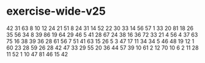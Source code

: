 # exercise-wide-v25
42
31
63
8
10
12
24
21
51
8
24
31
14
52
22
30
33
14
56
57
1
33
20
81
18
26
35
56
34
8
39
86
19
64
29
46
5
41
28
67
24
38
16
36
72
33
21
4
56
4
37
63
75
16
38
39
36
28
61
56
7
51
41
63
15
26
5
3
47
17
11
34
34
5
46
48
19
12
1
60
23
28
59
26
28
42
47
33
29
55
20
36
44
57
39
10
61
2
12
70
10
6
2
11
28
11
52
1
10
47
81
46
15
42

